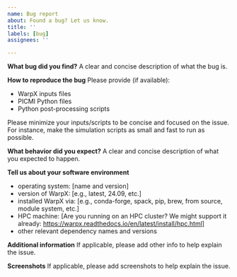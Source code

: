 ```yaml
---
name: Bug report
about: Found a bug? Let us know.
title: ''
labels: [bug]
assignees: ''

---
```


**What bug did you find?**
A clear and concise description of what the bug is.

**How to reproduce the bug**
Please provide (if available):
- WarpX inputs files
- PICMI Python files
- Python post-processing scripts

Please minimize your inputs/scripts to be concise and focused on the issue.
For instance, make the simulation scripts as small and fast to run as possible.

**What behavior did you expect?**
A clear and concise description of what you expected to happen.

**Tell us about your software environment**
- operating system: [name and version]
- version of WarpX: [e.g., latest, 24.09, etc.]
- installed WarpX via: [e.g., conda-forge, spack, pip, brew, from source, module system, etc.]
- HPC machine: [Are you running on an HPC cluster? We might support it already: https://warpx.readthedocs.io/en/latest/install/hpc.html]
- other relevant dependency names and versions

**Additional information**
If applicable, please add other info to help explain the issue.

**Screenshots**
If applicable, please add screenshots to help explain the issue.
